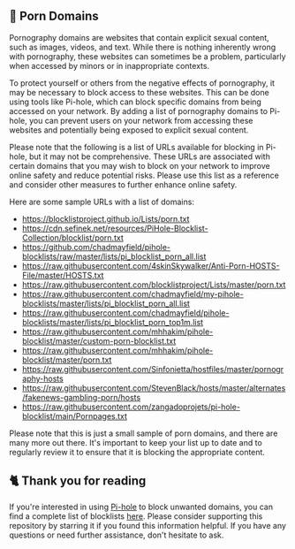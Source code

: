 ## 🍑 Porn Domains
Pornography domains are websites that contain explicit sexual content, such as images, videos, and text.
While there is nothing inherently wrong with pornography, these websites can sometimes be a problem, particularly when accessed by minors or in inappropriate contexts.

To protect yourself or others from the negative effects of pornography, it may be necessary to block access to these websites.
This can be done using tools like Pi-hole, which can block specific domains from being accessed on your network. By adding a list of pornography domains to Pi-hole, you can prevent users on your network from accessing these websites and potentially being exposed to explicit sexual content.

Please note that the following is a list of URLs available for blocking in Pi-hole, but it may not be comprehensive.
These URLs are associated with certain domains that you may wish to block on your network to improve online safety and reduce potential risks.
Please use this list as a reference and consider other measures to further enhance online safety.

Here are some sample URLs with a list of domains:
- https://blocklistproject.github.io/Lists/porn.txt
- https://cdn.sefinek.net/resources/PiHole-Blocklist-Collection/blocklist/porn.txt
- https://github.com/chadmayfield/pihole-blocklists/raw/master/lists/pi_blocklist_porn_all.list
- https://raw.githubusercontent.com/4skinSkywalker/Anti-Porn-HOSTS-File/master/HOSTS.txt
- https://raw.githubusercontent.com/blocklistproject/Lists/master/porn.txt
- https://raw.githubusercontent.com/chadmayfield/my-pihole-blocklists/master/lists/pi_blocklist_porn_all.list
- https://raw.githubusercontent.com/chadmayfield/pihole-blocklists/master/lists/pi_blocklist_porn_top1m.list
- https://raw.githubusercontent.com/mhhakim/pihole-blocklist/master/custom-porn-blocklist.txt
- https://raw.githubusercontent.com/mhhakim/pihole-blocklist/master/porn.txt
- https://raw.githubusercontent.com/Sinfonietta/hostfiles/master/pornography-hosts
- https://raw.githubusercontent.com/StevenBlack/hosts/master/alternates/fakenews-gambling-porn/hosts
- https://raw.githubusercontent.com/zangadoprojets/pi-hole-blocklist/main/Pornpages.txt

Please note that this is just a small sample of porn domains, and there are many more out there.
It's important to keep your list up to date and to regularly review it to ensure that it is blocking the appropriate content.

## 🐈 Thank you for reading
If you're interested in using [Pi-hole](../What%20is%20Pi-hole.md) to block unwanted domains, you can find a complete list of blocklists [here](../../List.md).
Please consider supporting this repository by starring it if you found this information helpful.
If you have any questions or need further assistance, don't hesitate to ask.